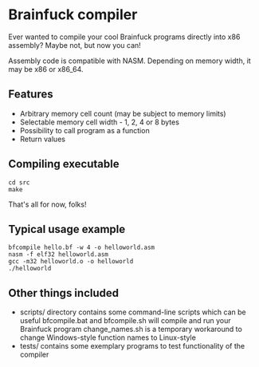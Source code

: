 Brainfuck compiler
=================
Ever wanted to compile your cool Brainfuck programs directly into x86 assembly?
Maybe not, but now you can!

Assembly code is compatible with NASM. Depending on memory width, it may be x86 or x86_64.

Features
--------
* Arbitrary memory cell count (may be subject to memory limits)
* Selectable memory cell width - 1, 2, 4 or 8 bytes
* Possibility to call program as a function
* Return values

Compiling executable
--------------------
	cd src
	make
That's all for now, folks!

Typical usage example
---------------------
	bfcompile hello.bf -w 4 -o helloworld.asm
	nasm -f elf32 helloworld.asm
	gcc -m32 helloworld.o -o helloworld
	./helloworld

Other things included
---------------------
* scripts/ directory contains some command-line scripts which can be useful
  bfcompile.bat and bfcompile.sh will compile and run your Brainfuck program
  change_names.sh is a temporary workaround to change Windows-style function names to Linux-style
* tests/ contains some exemplary programs to test functionality of the compiler

